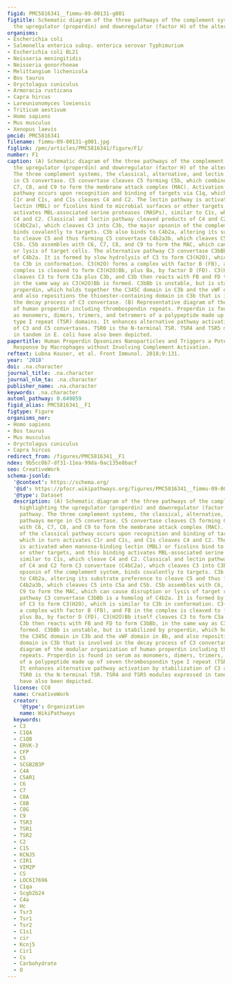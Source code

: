 ```yaml
---
figid: PMC5816341__fimmu-09-00131-g001
figtitle: Schematic diagram of the three pathways of the complement system, highlighting
  the upregulator (properdin) and downregulator (factor H) of the alternative pathway
organisms:
- Escherichia coli
- Salmonella enterica subsp. enterica serovar Typhimurium
- Escherichia coli BL21
- Neisseria meningitidis
- Neisseria gonorrhoeae
- Melittangium lichenicola
- Bos taurus
- Oryctolagus cuniculus
- Armoracia rusticana
- Capra hircus
- Lareunionomyces loeiensis
- Triticum aestivum
- Homo sapiens
- Mus musculus
- Xenopus laevis
pmcid: PMC5816341
filename: fimmu-09-00131-g001.jpg
figlink: /pmc/articles/PMC5816341/figure/F1/
number: F1
caption: (A) Schematic diagram of the three pathways of the complement system, highlighting
  the upregulator (properdin) and downregulator (factor H) of the alternative pathway.
  The three complement systems, the classical, alternative, and lectin pathways merge
  in C5 convertase. C5 convertase cleaves C5 forming C5b, which combines with C6,
  C7, C8, and C9 to form the membrane attack complex (MAC). Activation of the classical
  pathway occurs upon recognition and binding of targets via C1q, which in turn activates
  C1r and C1s, and C1s cleaves C4 and C2. The lectin pathway is activated when mannose-binding
  lectin (MBL) or ficolins bind to microbial surfaces or other targets, and this binding
  activates MBL-associated serine proteases (MASPs), similar to C1s, which cleave
  C4 and C2. Classical and lectin pathway cleaved products of C4 and C2 form C3 convertase
  (C4bC2a), which cleaves C3 into C3b, the major opsonin of the complement system,
  binds covalently to targets. C3b also binds to C4b2a, altering its substrate preference
  to cleave C5 and thus forming C5 convertase C4b2a3b, which cleaves C5 into C5a and
  C5b. C5b assembles with C6, C7, C8, and C9 to form the MAC, which can cause disruption
  or lysis of target cells. The alternative pathway C3 convertase C3bBb is a homolog
  of C4b2a. It is formed by slow hydrolysis of C3 to form C3(H2O), which is similar
  to C3b in conformation. C3(H2O) forms a complex with factor B (FB), and FB in the
  complex is cleaved to form C3(H2O)Bb, plus Ba, by factor D (FD). C3(H2O)Bb itself
  cleaves C3 to form C3a plus C3b, and C3b then reacts with FB and FD to form C3bBb,
  in the same way as C3(H2O)Bb is formed. C3bBb is unstable, but is stabilized by
  properdin, which holds together the C345C domain in C3b and the vWF domain in Bb,
  and also repositions the thioester-containing domain in C3b that is involved in
  the decay process of C3 convertase. (B) Representative diagram of the modular organization
  of human properdin including thrombospondin repeats. Properdin is found in serum
  as monomers, dimers, trimers, and tetramers of a polypeptide made up of seven thrombospondin
  type I repeat (TSR) domains. It enhances alternative pathway activation by stabilization
  of C3 and C5 convertases. TSR0 is the N-terminal TSR. TSR4 and TSR5 modules expressed
  in tandem in E. coli have also been depicted.
papertitle: Human Properdin Opsonizes Nanoparticles and Triggers a Potent Pro-inflammatory
  Response by Macrophages without Involving Complement Activation.
reftext: Lubna Kouser, et al. Front Immunol. 2018;9:131.
year: '2018'
doi: .na.character
journal_title: .na.character
journal_nlm_ta: .na.character
publisher_name: .na.character
keywords: .na.character
automl_pathway: 0.649859
figid_alias: PMC5816341__F1
figtype: Figure
organisms_ner:
- Homo sapiens
- Bos taurus
- Mus musculus
- Oryctolagus cuniculus
- Capra hircus
redirect_from: /figures/PMC5816341__F1
ndex: 9b5cc0b7-df31-11ea-99da-0ac135e8bacf
seo: CreativeWork
schema-jsonld:
  '@context': https://schema.org/
  '@id': https://pfocr.wikipathways.org/figures/PMC5816341__fimmu-09-00131-g001.html
  '@type': Dataset
  description: (A) Schematic diagram of the three pathways of the complement system,
    highlighting the upregulator (properdin) and downregulator (factor H) of the alternative
    pathway. The three complement systems, the classical, alternative, and lectin
    pathways merge in C5 convertase. C5 convertase cleaves C5 forming C5b, which combines
    with C6, C7, C8, and C9 to form the membrane attack complex (MAC). Activation
    of the classical pathway occurs upon recognition and binding of targets via C1q,
    which in turn activates C1r and C1s, and C1s cleaves C4 and C2. The lectin pathway
    is activated when mannose-binding lectin (MBL) or ficolins bind to microbial surfaces
    or other targets, and this binding activates MBL-associated serine proteases (MASPs),
    similar to C1s, which cleave C4 and C2. Classical and lectin pathway cleaved products
    of C4 and C2 form C3 convertase (C4bC2a), which cleaves C3 into C3b, the major
    opsonin of the complement system, binds covalently to targets. C3b also binds
    to C4b2a, altering its substrate preference to cleave C5 and thus forming C5 convertase
    C4b2a3b, which cleaves C5 into C5a and C5b. C5b assembles with C6, C7, C8, and
    C9 to form the MAC, which can cause disruption or lysis of target cells. The alternative
    pathway C3 convertase C3bBb is a homolog of C4b2a. It is formed by slow hydrolysis
    of C3 to form C3(H2O), which is similar to C3b in conformation. C3(H2O) forms
    a complex with factor B (FB), and FB in the complex is cleaved to form C3(H2O)Bb,
    plus Ba, by factor D (FD). C3(H2O)Bb itself cleaves C3 to form C3a plus C3b, and
    C3b then reacts with FB and FD to form C3bBb, in the same way as C3(H2O)Bb is
    formed. C3bBb is unstable, but is stabilized by properdin, which holds together
    the C345C domain in C3b and the vWF domain in Bb, and also repositions the thioester-containing
    domain in C3b that is involved in the decay process of C3 convertase. (B) Representative
    diagram of the modular organization of human properdin including thrombospondin
    repeats. Properdin is found in serum as monomers, dimers, trimers, and tetramers
    of a polypeptide made up of seven thrombospondin type I repeat (TSR) domains.
    It enhances alternative pathway activation by stabilization of C3 and C5 convertases.
    TSR0 is the N-terminal TSR. TSR4 and TSR5 modules expressed in tandem in E. coli
    have also been depicted.
  license: CC0
  name: CreativeWork
  creator:
    '@type': Organization
    name: WikiPathways
  keywords:
  - C3
  - C1QA
  - C1QB
  - ERVK-3
  - CFP
  - C5
  - SCGB2B3P
  - C4A
  - C5AR1
  - C6
  - C7
  - C8A
  - C8B
  - C8G
  - C9
  - TSR3
  - TSR1
  - TSR2
  - C2
  - C1S
  - KCNJ5
  - CIR1
  - VIM2P
  - CS
  - LOC617696
  - C1qa
  - Scgb2b24
  - C4a
  - Hc
  - Tsr3
  - Tsr1
  - Tsr2
  - C1s1
  - cir
  - Kcnj5
  - Cir1
  - Cs
  - Carbohydrate
  - O
---
```

